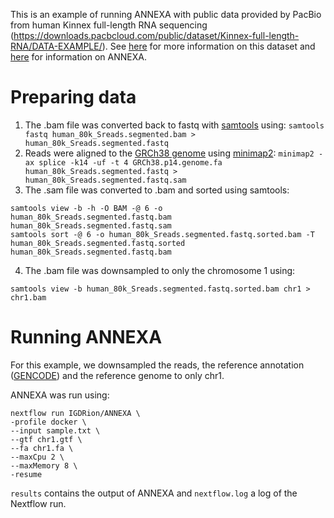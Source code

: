 This is an example of running ANNEXA with public data provided by PacBio from human Kinnex full-length RNA sequencing (https://downloads.pacbcloud.com/public/dataset/Kinnex-full-length-RNA/DATA-EXAMPLE/). See [here](https://downloads.pacbcloud.com/public/dataset/Kinnex-full-length-RNA/README.txt) for more information on this dataset and [here](https://github.com/IGDRion/ANNEXA) for information on ANNEXA.

# Preparing data
1. The .bam file was converted back to fastq with [samtools](https://www.htslib.org/) using:
 ```samtools fastq human_80k_Sreads.segmented.bam > human_80k_Sreads.segmented.fastq```
 2. Reads were aligned to the [GRCh38 genome](https://ftp.ebi.ac.uk/pub/databases/gencode/Gencode_human/release_47/GRCh38.p14.genome.fa.gz) using [minimap2](https://github.com/lh3/minimap2): 
 ```minimap2 -ax splice -k14 -uf -t 4 GRCh38.p14.genome.fa human_80k_Sreads.segmented.fastq > human_80k_Sreads.segmented.fastq.sam```
 3. The .sam file was converted to .bam and sorted using samtools:
```
samtools view -b -h -O BAM -@ 6 -o human_80k_Sreads.segmented.fastq.bam human_80k_Sreads.segmented.fastq.sam
samtools sort -@ 6 -o human_80k_Sreads.segmented.fastq.sorted.bam -T human_80k_Sreads.segmented.fastq.sorted human_80k_Sreads.segmented.fastq.bam
```
4. The .bam file was downsampled to only the chromosome 1 using:
```
samtools view -b human_80k_Sreads.segmented.fastq.sorted.bam chr1 > chr1.bam
```

# Running ANNEXA
For this example, we downsampled the reads, the reference annotation ([GENCODE](https://ftp.ebi.ac.uk/pub/databases/gencode/Gencode_human/release_47/gencode.v47.chr_patch_hapl_scaff.annotation.gtf.gz)) and the reference genome to only chr1.

ANNEXA was run using:
```
nextflow run IGDRion/ANNEXA \
-profile docker \
--input sample.txt \
--gtf chr1.gtf \
--fa chr1.fa \
--maxCpu 2 \
--maxMemory 8 \
-resume
```

```results``` contains the output of ANNEXA and ```nextflow.log``` a log of the Nextflow run. 